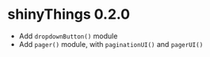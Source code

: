 # shinyThings 0.2.0

* Add `dropdownButton()` module
* Add `pager()` module, with `paginationUI()` and `pagerUI()`
